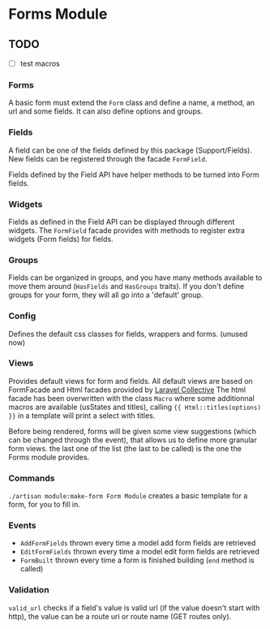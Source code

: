# Forms Module

## TODO
- [ ] test macros

### Forms

A basic form must extend the `Form` class and define a name, a method, an url and some fields. It can also define options and groups.

### Fields

A field can be one of the fields defined by this package (Support/Fields).
New fields can be registered through the facade `FormField`.

Fields defined by the Field API have helper methods to be turned into Form fields.

### Widgets

Fields as defined in the Field API can be displayed through different widgets. The `FormField` facade provides with methods to register extra widgets (Form fields) for fields.

### Groups
Fields can be organized in groups, and you have many methods available to move them around (`HasFields` and `HasGroups` traits). If you don't define groups for your form, they will all go into a 'default' group.

### Config
Defines the default css classes for fields, wrappers and forms. (unused now)

### Views
Provides default views for form and fields.
All default views are based on FormFacade and Html facades provided by [Laravel Collective](https://github.com/LaravelCollective/docs/blob/5.6/html.md)
The html facade has been overwritten with the class `Macro` where some additionnal macros are available (usStates and titles), calling `{{ Html::titles(options) }}` in a template will print a select with titles.

Before being rendered, forms will be given some view suggestions (which can be changed through the event), that allows us to define more granular form views. the last one of the list (the last to be called) is the one the Forms module provides.

### Commands
`./artisan module:make-form Form Module` creates a basic template for a form, for you to fill in.

### Events
- `AddFormFields` thrown every time a model add form fields are retrieved
- `EditFormFields` thrown every time a model edit form fields are retrieved
- `FormBuilt` thrown every time a form is finished building (`end` method is called)

### Validation
`valid_url` checks if a field's value is valid url (if the value doesn't start with http), the value can be a route uri or route name (GET routes only).